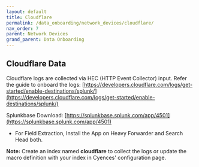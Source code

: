 ```yaml
---
layout: default
title: Cloudflare
permalink: /data_onboarding/network_devices/cloudflare/
nav_order: 7
parent: Network Devices
grand_parent: Data Onboarding
---
```


## **Cloudflare Data**

Cloudflare logs are collected via HEC (HTTP Event Collector) input. Refer the guide to onboard the logs: [https://developers.cloudflare.com/logs/get-started/enable-destinations/splunk/](https://developers.cloudflare.com/logs/get-started/enable-destinations/splunk/)

Splunkbase Download: 
[https://splunkbase.splunk.com/app/4501](https://splunkbase.splunk.com/app/4501)

* For Field Extraction, Install the App on Heavy Forwarder and Search Head both.

**Note:** Create an index named **cloudflare** to collect the logs or update the macro definition with your index in Cyences' configuration page.

